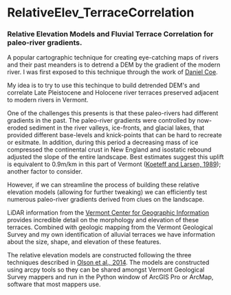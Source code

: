 # RelativeElev_TerraceCorrelation
### Relative Elevation Models and Fluvial Terrace Correlation for paleo-river gradients.

A popular cartographic technique for creating eye-catching maps of rivers and their past meanders is to detrend a DEM by the gradient of the modern river. I was first exposed to this technique through the work of [Daniel Coe](https://kartopics.com/portfolio/).

My idea is to try to use this techinque to build detrended DEM's and correlate Late Pleistocene and Holocene river terraces preserved adjacent to modern rivers in Vermont. 

One of the challenges this presents is that these paleo-rivers had different gradients in the past. The paleo-river gradients were controlled by now-eroded sediment in the river valleys, ice-fronts, and glacial lakes, that provided different base-levels and knick-points that can be hard to recreate or esitmate. In addition, during this period a decreasing mass of ice compressed the continental crust in New England and isostatic rebound adjusted the slope of the entire landscape. Best estimates suggest this uplift is equivalent to 0.9m/km in this part of Vermont ([Koeteff and Larsen, 1989](https://link.springer.com/chapter/10.1007%2F978-94-009-2311-9_8)); another factor to consider.

However, if we can streamline the process of building these relative elevation models (allowing for further tweaking) we can efficiently test numerous paleo-river gradients derived from clues on the landscape.

LiDAR information from the [Vermont Center for Geographic Information](http://geodata.vermont.gov/) provides incredible detail on the morphology and elevation of these terraces. Combined with geologic mapping from the Vermont Geological Survey and my own identification of alluvial terraces we have information about the size, shape, and elevation of these features.

The relative elevation models are constructed following the three techniques described in [Olson et al., 2014](https://fortress.wa.gov/ecy/publications/documents/1406025.pdf). The models are constructed using arcpy tools so they can be shared amongst Vermont Geological Survey mappers and run in the Python window of ArcGIS Pro or ArcMap, software that most mappers use.
